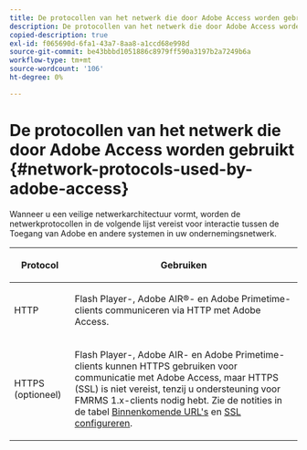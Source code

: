 ```yaml
---
title: De protocollen van het netwerk die door Adobe Access worden gebruikt
description: De protocollen van het netwerk die door Adobe Access worden gebruikt
copied-description: true
exl-id: f065690d-6fa1-43a7-8aa8-a1ccd68e998d
source-git-commit: be43bbbd1051886c8979ff590a3197b2a7249b6a
workflow-type: tm+mt
source-wordcount: '106'
ht-degree: 0%

---
```


# De protocollen van het netwerk die door Adobe Access worden gebruikt {#network-protocols-used-by-adobe-access}

Wanneer u een veilige netwerkarchitectuur vormt, worden de netwerkprotocollen in de volgende lijst vereist voor interactie tussen de Toegang van Adobe en andere systemen in uw ondernemingsnetwerk.

<table frame="all" colsep="1" rowsep="1" class="+ topic/table adobe-d/table " id="table-itc-33z-n4"> 
 <thead class="- topic/thead "> 
  <tr rowsep="1" class="- topic/row "> 
   <th colname="1" class="- topic/entry entry"> <p class="- topic/p ">Protocol </p> </th> 
   <th colname="2" class="- topic/entry entry"> <p class="- topic/p ">Gebruiken </p> </th> 
  </tr> 
 </thead>
 <tbody class="- topic/tbody "> 
  <tr rowsep="1" class="- topic/row "> 
   <td colname="1" class="- topic/entry "> <p class="- topic/p ">HTTP </p> </td> 
   <td colname="2" class="- topic/entry "> <p class="- topic/p ">Flash Player-, Adobe AIR®- en Adobe Primetime-clients communiceren via HTTP met Adobe Access. </p> </td> 
  </tr> 
  <tr rowsep="0" class="- topic/row "> 
   <td colname="1" class="- topic/entry "> <p class="- topic/p ">HTTPS (optioneel) </p> </td> 
   <td colname="2" class="- topic/entry "> <p class="- topic/p ">Flash Player-, Adobe AIR- en Adobe Primetime-clients kunnen HTTPS gebruiken voor communicatie met Adobe Access, maar HTTPS (SSL) is niet vereist, tenzij u ondersteuning voor FMRMS 1.x-clients nodig hebt. Zie de notities in de tabel <a href="network-topology-firewall-rules.md" format="dita" scope="local"> Binnenkomende URL's</a> en <a href="network-topology-nw-protocols.md"> SSL configureren</a>. </p> </td> 
  </tr> 
 </tbody> 
</table>
